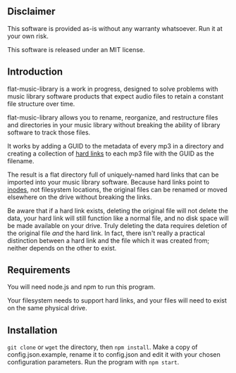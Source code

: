 ## Disclaimer

This software is provided as-is without any warranty whatsoever. Run it at your own risk.

This software is released under an MIT license.

## Introduction

flat-music-library is a work in progress, designed to solve problems with music library software products that expect audio files to retain a constant file structure over time.

flat-music-library allows you to rename, reorganize, and restructure files and directories in your music library without breaking the ability of library software to track those files.

It works by adding a GUID to the metadata of every mp3 in a directory and creating a collection of [hard links](https://en.wikipedia.org/wiki/Hard_link) to each mp3 file with the GUID as the filename.

The result is a flat directory full of uniquely-named hard links that can be imported into your music library software. Because hard links point to [inodes](https://en.wikipedia.org/wiki/Inode), not filesystem locations, the original files can be renamed or moved elsewhere on the drive without breaking the links.

Be aware that if a hard link exists, deleting the original file will not delete the data, your hard link will still function like a normal file, and no disk space will be made available on your drive. Truly deleting the data requires deletion of the original file *and* the hard link. In fact, there isn't really a practical distinction between a hard link and the file which it was created from; neither depends on the other to exist.

## Requirements

You will need node.js and npm to run this program.

Your filesystem needs to support hard links, and your files will need to exist on the same physical drive.

## Installation

```git clone``` or ```wget``` the directory, then ```npm install```. Make a copy of config.json.example, rename it to config.json and edit it with your chosen configuration parameters. Run the program with ```npm start```.


